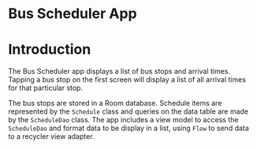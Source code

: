 # Bus Scheduler App


# Introduction
The Bus Scheduler app displays a list of bus stops and arrival times. Tapping a bus stop on the first screen will display a list of all arrival times for that particular stop.

The bus stops are stored in a Room database. Schedule items are represented by the `Schedule` class and queries on the data table are made by the `ScheduleDao` class. The app includes a view model to access the `ScheduleDao` and format data to be display in a list, using `Flow` to send data to a recycler view adapter.
